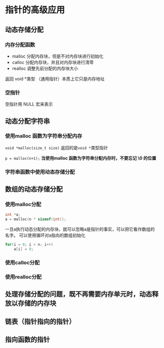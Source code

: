 # 指针的高级应用

## 动态存储分配

### 内存分配函数

- malloc 分配内存块，但是不对内存块进行初始化
- calloc 分配内存块，并且对内存块进行清零
- realloc 调整先前分配的内存块大小

返回 void *类型 （通用指针）本质上它只是内存地址

### 空指针

空指针用 NULL 宏来表示

## 动态分配字符串

### 使用malloc 函数为字符串分配内存

`void *malloc(size_t size)`
返回的是`void *`类型指针

`p = malloc(n+1);`
**当使用malloc 函数为字符串分配内存时，不要忘记 \0 的位置**

### 字符串函数中使用动态存储分配

## 数组的动态存储分配

### 使用malloc分配

```C
int *a;
a = malloc(n * sizeof(int));
```

一旦a执行动态分配的内存块，就可以忽略a是指针的事实，可以把它看作数组的名字。
可以使用循环对a指向的数组初始化

```C
for(i = 0; i < n; i++)
    a[i] = 0;
```

### 使用calloc分配

### 使用realloc分配

## 处理存储分配的问题，既不再需要内存单元时，动态释放以存储的内存块

## 链表（指针指向的指针）

## 指向函数的指针